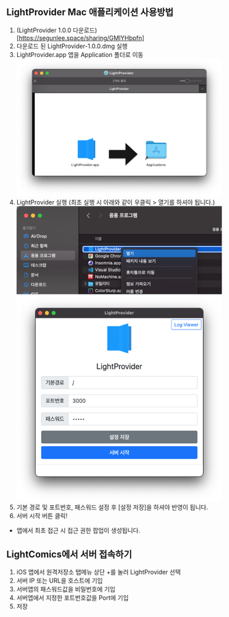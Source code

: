 ## LightProvider Mac 애플리케이션 사용방법



1. (LightProvider 1.0.0 다운로드)[https://segunlee.space/sharing/GMlYHbpfn]
2. 다운로드 된 LightProvider-1.0.0.dmg 실행
3. LightProvider.app 앱을 Application 폴더로 이동
    ![image-20210401205431807](README_mac/image-20210401205431807.png)
4. LightProvider 실행 (최초 실행 시 아래와 같이 우클릭 > 열기를 하셔야 됩니다.)
    ![image-20210401210537454](README_mac/image-20210401210537454.png)
    ![image-20210401205750875](README_mac/image-20210401205750875.png)
5. 기본 경로 및 포트번호, 패스워드 설정 후 [설정 저장]을 하셔야 반영이 됩니다.
6. 서버 시작 버튼 클릭!



* 앱에서 최초 접근 시 접근 권한 팝업이 생성됩니다.



## LightComics에서 서버 접속하기

1. iOS 앱에서 원격저장소 탭메뉴 상단 +를 눌러 LightProvider 선택
2. 서버 IP 또는 URL을 호스트에 기입
3. 서버앱의 패스워드값을 비밀번호에 기입
4. 서버앱에서 지정한 포트번호값을 Port에 기입
5. 저장
